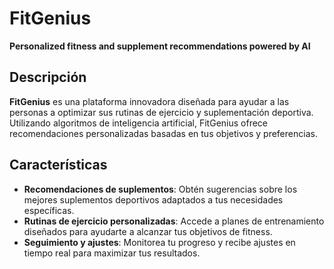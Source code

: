 # FitGenius
**Personalized fitness and supplement recommendations powered by AI**

## Descripción

**FitGenius** es una plataforma innovadora diseñada para ayudar a las personas a optimizar sus rutinas de ejercicio y suplementación deportiva. Utilizando algoritmos de inteligencia artificial, FitGenius ofrece recomendaciones personalizadas basadas en tus objetivos y preferencias.

## Características

- **Recomendaciones de suplementos**: Obtén sugerencias sobre los mejores suplementos deportivos adaptados a tus necesidades específicas.
- **Rutinas de ejercicio personalizadas**: Accede a planes de entrenamiento diseñados para ayudarte a alcanzar tus objetivos de fitness.
- **Seguimiento y ajustes**: Monitorea tu progreso y recibe ajustes en tiempo real para maximizar tus resultados.

